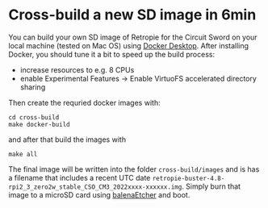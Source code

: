 # Cross-build a new SD image in 6min

You can build your own SD image of Retropie for the Circuit Sword on your local machine (tested on Mac OS) using [Docker Desktop](https://www.docker.com/get-started/).
After installing Docker, you should tune it a bit to speed up the build process:

 - increase resources to e.g. 8 CPUs
 - enable Experimental Features -> Enable VirtuoFS accelerated directory sharing

Then create the requried docker images with:

```
cd cross-build
make docker-build
```

and after that build the images with

```
make all
```

The final image will be written into the folder `cross-build/images` and is has a filename that includes a recent UTC date
`retropie-buster-4.8-rpi2_3_zero2w_stable_CSO_CM3_2022xxxx-xxxxxx.img`. Simply burn that image to a microSD card using [balenaEtcher](https://www.balena.io/etcher/) and boot.
